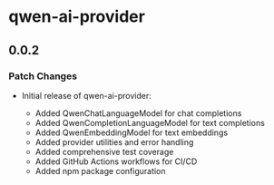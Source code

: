# qwen-ai-provider

## 0.0.2

### Patch Changes

- Initial release of qwen-ai-provider:

  - Added QwenChatLanguageModel for chat completions
  - Added QwenCompletionLanguageModel for text completions
  - Added QwenEmbeddingModel for text embeddings
  - Added provider utilities and error handling
  - Added comprehensive test coverage
  - Added GitHub Actions workflows for CI/CD
  - Added npm package configuration
